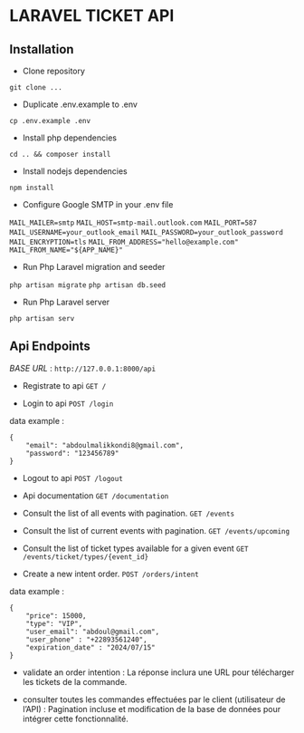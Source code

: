 # LARAVEL TICKET API

## Installation

- Clone repository

`git clone ...`

- Duplicate .env.example to .env

`cp .env.example .env`

- Install php dependencies

`cd .. && composer install`

- Install nodejs dependencies

`npm install`

- Configure Google SMTP in your .env file

`MAIL_MAILER=smtp`
`MAIL_HOST=smtp-mail.outlook.com`
`MAIL_PORT=587`
`MAIL_USERNAME=your_outlook_email`
`MAIL_PASSWORD=your_outlook_password`
`MAIL_ENCRYPTION=tls`
`MAIL_FROM_ADDRESS="hello@example.com"`
`MAIL_FROM_NAME="${APP_NAME}"`

- Run Php Laravel migration and seeder

`php artisan migrate`
`php artisan db.seed`


- Run Php Laravel server

`php artisan serv`


## Api Endpoints 

*BASE URL* : `http://127.0.0.1:8000/api`

- Registrate to api 
`GET /`

- Login to api
`POST /login`

data example :
```code 
{
    "email": "abdoulmalikkondi8@gmail.com",
    "password": "123456789"
}
```

- Logout to api
`POST /logout`

- Api documentation 
`GET /documentation`

- Consult the list of all events with pagination.
`GET /events`

- Consult the list of current events with pagination.
`GET /events/upcoming`

- Consult the list of ticket types available for a given event
`GET /events/ticket/types/{event_id}`

- Create a new intent order.
`POST /orders/intent`

data example :
```code 
{
    "price": 15000,
    "type": "VIP",
    "user_email": "abdoul@gmail.com",
    "user_phone" : "+22893561240",
    "expiration_date" : "2024/07/15"
}
```

- validate an order intention : La réponse inclura une URL pour télécharger
les tickets de la commande.

- consulter toutes les commandes effectuées par le client (utilisateur de
l’API) : Pagination incluse et modification de la base de données pour intégrer cette
fonctionnalité.


